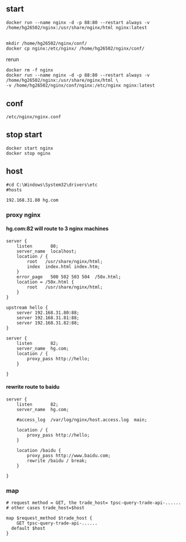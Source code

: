 ## start
```shell
docker run --name nginx -d -p 88:80 --restart always -v /home/hg26502/nginx:/usr/share/nginx/html nginx:latest

```
## 
```shell
mkdir /home/hg26502/nginx/conf/
docker cp nginx:/etc/nginx/ /home/hg26502/nginx/conf/
```

rerun
```shell
docker rm -f nginx
docker run --name nginx -d -p 88:80 --restart always -v /home/hg26502/nginx:/usr/share/nginx/html \
-v /home/hg26502/nginx/conf/nginx:/etc/nginx nginx:latest
```
## conf
```shell
/etc/nginx/nginx.conf
```
## stop start
```shell
docker start nginx
docker stop nginx

```

## host

```shell
#cd C:\Windows\System32\drivers\etc
#hosts

192.168.31.80 hg.com
```

### proxy nginx

#### hg.com:82 will route to 3 nginx machines
```shell
server {
    listen       80;
    server_name  localhost;
    location / {
        root   /usr/share/nginx/html;
        index  index.html index.htm;
    }
    error_page   500 502 503 504  /50x.html;
    location = /50x.html {
        root   /usr/share/nginx/html;
    }
}

upstream hello {
    server 192.168.31.80:88;
    server 192.168.31.81:88;
    server 192.168.31.82:88;
}

server {
    listen       82;
    server_name  hg.com;
    location / {
        proxy_pass http://hello;
    }

}

```
#### rewrite route to baidu
```shell
server {
    listen       82;
    server_name  hg.com;

    #access_log  /var/log/nginx/host.access.log  main;

    location / {
        proxy_pass http://hello;
    }

    location /baidu {
        proxy_pass http://www.baidu.com;
        rewrite /baidu / break;
    }

}

```

### map
```shell
# request method = GET, the trade_host= tpsc-query-trade-api-......
# other cases trade_host=$host

map $request_method $trade_host {
	GET tpsc-query-trade-api-......
  default $host
}
```

